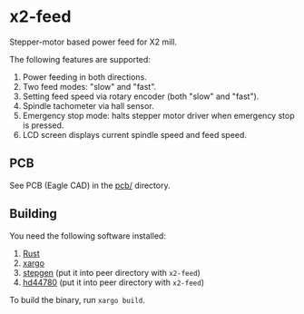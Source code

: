 # x2-feed

Stepper-motor based power feed for X2 mill.

The following features are supported:

1. Power feeding in both directions.
1. Two feed modes: "slow" and "fast".
1. Setting feed speed via rotary encoder (both "slow" and "fast").
1. Spindle tachometer via hall sensor.
1. Emergency stop mode: halts stepper motor driver when emergency stop is pressed.
1. LCD screen displays current spindle speed and feed speed.

## PCB
See PCB (Eagle CAD) in the [pcb/](pcb/) directory.

## Building

You need the following software installed:

1. [Rust](https://www.rust-lang.org) 
1. [xargo](https://github.com/japaric/xargo)
1. [stepgen](https://github.com/idubrov/stepgen) (put it into peer directory with `x2-feed`)
1. [hd44780](https://github.com/idubrov/hd44780) (put it into peer directory with `x2-feed`)

To build the binary, run `xargo build`.

